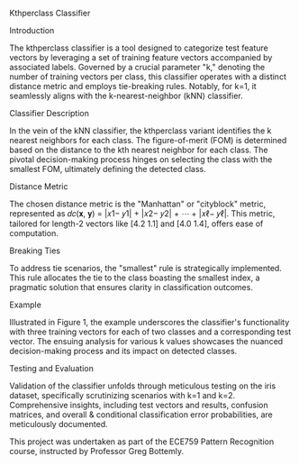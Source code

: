 Kthperclass Classifier

Introduction

The kthperclass classifier is a tool designed to categorize test feature vectors by leveraging a set of training feature vectors accompanied by associated labels. Governed by a crucial parameter "k," denoting the number of training vectors per class, this classifier operates with a distinct distance metric and employs tie-breaking rules. Notably, for k=1, it seamlessly aligns with the k-nearest-neighbor (kNN) classifier.

Classifier Description

In the vein of the kNN classifier, the kthperclass variant identifies the k nearest neighbors for each class. The figure-of-merit (FOM) is determined based on the distance to the kth nearest neighbor for each class. The pivotal decision-making process hinges on selecting the class with the smallest FOM, ultimately defining the detected class.

Distance Metric

The chosen distance metric is the "Manhattan" or "cityblock" metric, represented as 𝑑𝑐(𝐱, 𝐲) = |𝑥1− 𝑦1| + |𝑥2− 𝑦2| + ⋯ + |𝑥ℓ− 𝑦ℓ|. This metric, tailored for length-2 vectors like [4.2 1.1] and [4.0 1.4], offers ease of computation.

Breaking Ties

To address tie scenarios, the "smallest" rule is strategically implemented. This rule allocates the tie to the class boasting the smallest index, a pragmatic solution that ensures clarity in classification outcomes.

Example

Illustrated in Figure 1, the example underscores the classifier's functionality with three training vectors for each of two classes and a corresponding test vector. The ensuing analysis for various k values showcases the nuanced decision-making process and its impact on detected classes.

Testing and Evaluation

Validation of the classifier unfolds through meticulous testing on the iris dataset, specifically scrutinizing scenarios with k=1 and k=2. Comprehensive insights, including test vectors and results, confusion matrices, and overall & conditional classification error probabilities, are meticulously documented.

This project was undertaken as part of the ECE759 Pattern Recognition course, instructed by Professor Greg Bottemly.